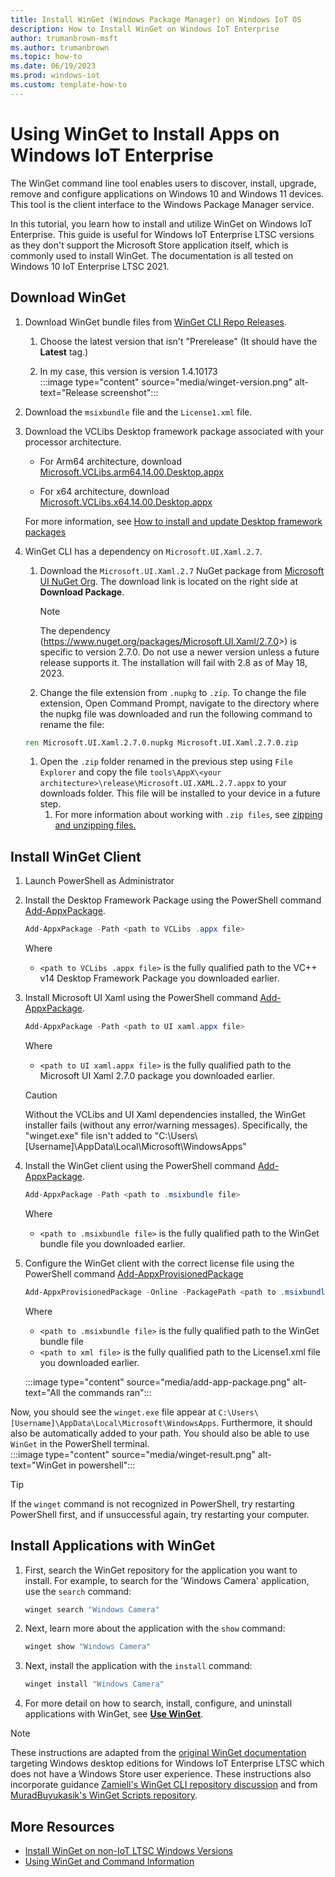 ```yaml
---
title: Install WinGet (Windows Package Manager) on Windows IoT OS
description: How to Install WinGet on Windows IoT Enterprise
author: trumanbrown-msft 
ms.author: trumanbrown
ms.topic: how-to 
ms.date: 06/19/2023
ms.prod: windows-iot
ms.custom: template-how-to 
---
```


# Using WinGet to Install Apps on Windows IoT Enterprise

 The WinGet command line tool enables users to discover, install, upgrade, remove and configure applications on Windows 10 and Windows 11 devices. This tool is the client interface to the Windows Package Manager service.

In this tutorial, you learn how to install and utilize WinGet on Windows IoT Enterprise. This guide is useful for Windows IoT Enterprise LTSC versions as they don't support the Microsoft Store application itself, which is commonly used to install WinGet. The documentation is all tested on Windows 10 IoT Enterprise LTSC 2021.

## Download WinGet

1. Download WinGet bundle files from [WinGet CLI Repo Releases](https://github.com/microsoft/winget-cli/releases).

   1. Choose the latest version that isn't "Prerelease" (It should have the **Latest** tag.)

   1. In my case, this version is version 1.4.10173  
   :::image type="content" source="media/winget-version.png" alt-text="Release screenshot":::

1. Download the `msixbundle` file and the `License1.xml` file.

1. Download the VCLibs Desktop framework package associated with your processor architecture.

   - For Arm64 architecture, download [Microsoft.VCLibs.arm64.14.00.Desktop.appx](https://aka.ms/Microsoft.VCLibs.arm64.14.00.Desktop.appx)

   - For x64 architecture, download [Microsoft.VCLibs.x64.14.00.Desktop.appx](https://aka.ms/Microsoft.VCLibs.x64.14.00.Desktop.appx)  

   For more information, see [How to install and update Desktop framework packages](/troubleshoot/developer/visualstudio/cpp/libraries/c-runtime-packages-desktop-bridge)

1. WinGet CLI has a dependency on `Microsoft.UI.Xaml.2.7`.

   1. Download the `Microsoft.UI.Xaml.2.7` NuGet package from [Microsoft UI NuGet Org](https://www.nuget.org/packages/Microsoft.UI.Xaml/2.7.0). The download link is located on the right side at **Download Package**.
      > [!NOTE]
      > The dependency (<https://www.nuget.org/packages/Microsoft.UI.Xaml/2.7.0>>) is specific to version 2.7.0.
      > Do not use a newer version unless a future release supports it.
      > The installation will fail with 2.8 as of May 18, 2023.

   1. Change the file extension from `.nupkg` to `.zip`. To change the file extension, Open Command Prompt, navigate to the directory where the nupkg file was downloaded and run the following command to rename the file:

   ```cmd
   ren Microsoft.UI.Xaml.2.7.0.nupkg Microsoft.UI.Xaml.2.7.0.zip
   ```

   1. Open the `.zip` folder renamed in the previous step using `File Explorer` and copy the file `tools\AppX\<your architecture>\release\Microsoft.UI.XAML.2.7.appx` to your downloads folder.  This file will be installed to your device in a future step.
      1. For more information about working with `.zip files`, see [zipping and unzipping files.](https://support.microsoft.com/windows/zip-and-unzip-files-8d28fa72-f2f9-712f-67df-f80cf89fd4e5)

## Install WinGet Client

1. Launch PowerShell as Administrator

1. Install the Desktop Framework Package using the PowerShell command [Add-AppxPackage](/powershell/module/appx/add-appxpackage).

   ```powershell
   Add-AppxPackage -Path <path to VCLibs .appx file>
   ```

   Where
   - `<path to VCLibs .appx file>` is the fully qualified path to the VC++ v14 Desktop Framework Package you downloaded earlier.

1. Install Microsoft UI Xaml using the PowerShell command [Add-AppxPackage](/powershell/module/appx/add-appxpackage).

    ```powershell
   Add-AppxPackage -Path <path to UI xaml.appx file>
    ```

   Where

   - `<path to UI xaml.appx file>` is the fully qualified path to the Microsoft UI Xaml 2.7.0 package you downloaded earlier.

   > [!CAUTION]
   > Without the VCLibs and UI Xaml dependencies installed, the WinGet installer fails (without any error/warning messages). Specifically, the "winget.exe" file isn't added to "C:\Users\\[Username]\AppData\Local\Microsoft\WindowsApps"

1. Install the WinGet client using the PowerShell command [Add-AppxPackage](/powershell/module/appx/add-appxpackage).

    ```powershell
   Add-AppxPackage -Path <path to .msixbundle file>
   ```

   Where

   - `<path to .msixbundle file>` is the fully qualified path to the WinGet bundle file you downloaded earlier.

1. Configure the WinGet client with the correct license file using the PowerShell command [Add-AppxProvisionedPackage](/powershell/module/dism/add-appxprovisionedpackage)

   ```powershell
   Add-AppxProvisionedPackage -Online -PackagePath <path to .msixbundle file> -LicensePath <path to xml file>
   ```

   Where

   - `<path to .msixbundle file>` is the fully qualified path to the WinGet bundle file
   - `<path to xml file>` is the fully qualified path to the License1.xml file you downloaded earlier.

   :::image type="content" source="media/add-app-package.png" alt-text="All the commands ran":::

Now, you should see the `winget.exe` file appear at `C:\Users\[Username]\AppData\Local\Microsoft\WindowsApps`. Furthermore, it should also be automatically added to your path. You should also be able to use `WinGet` in the PowerShell terminal.  
:::image type="content" source="media/winget-result.png" alt-text="WinGet in powershell":::

> [!TIP]
> If the `winget` command is not recognized in PowerShell, try restarting PowerShell first, and if unsuccessful again, try restarting your computer.

## Install Applications with WinGet

1. First, search the WinGet repository for the application you want to install. For example, to search for the 'Windows Camera' application, use the `search` command:

   ```powershell
   winget search "Windows Camera"
   ```

1. Next, learn more about the application with the `show` command:

   ```powershell
   winget show "Windows Camera"
   ```

1. Next, install the application with the `install` command:

   ```powershell
   winget install "Windows Camera"
   ```

1. For more detail on how to search, install, configure, and uninstall applications with WinGet, see [**Use WinGet**](/windows/package-manager/winget/#use-winget).

> [!NOTE]
> These instructions are adapted from the [original WinGet documentation](https://github.com/microsoft/winget-cli) targeting Windows desktop editions for Windows IoT Enterprise LTSC which does not have a Windows Store user experience. These instructions also incorporate guidance [Zamiell's WinGet CLI repository discussion](https://github.com/microsoft/winget-cli/discussions/1956) and from [MuradBuyukasik's WinGet Scripts repository](https://github.com/muradbuyukasik/winget-script).

## More Resources

- [Install WinGet on non-IoT LTSC Windows Versions](/windows/package-manager/winget/)
- [Using WinGet and Command Information](/windows/package-manager/winget/)
